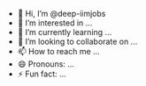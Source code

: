 - 👋 Hi, I’m @deep-iimjobs
- 👀 I’m interested in ...
- 🌱 I’m currently learning ...
- 💞️ I’m looking to collaborate on ...
- 📫 How to reach me ...
- 😄 Pronouns: ...
- ⚡ Fun fact: ...

<!---
deep-iimjobs/deep-iimjobs is a ✨ special ✨ repository because its `README.md` (this file) appears on your GitHub profile.
You can click the Preview link to take a look at your changes.
--->
